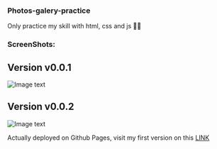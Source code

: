 ### Photos-galery-practice

Only practice my skill with html, css and js 😶‍🌫️

### ScreenShots:

## Version v0.0.1
![Image text](https://github.com/diegofloresj/Photos-galery-practice/blob/v0.0.2/img/v0.0.1.png)

## Version v0.0.2
![Image text](https://github.com/diegofloresj/Photos-galery-practice/blob/v0.0.2/img/v0.0.2.png)

Actually deployed on Github Pages, visit my first version on this [LINK](https://diegofloresj.github.io/Photos-galery-practice/)